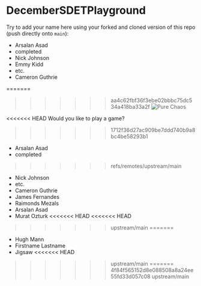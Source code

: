 # DecemberSDETPlayground

Try to add your name here using your forked and cloned version of this repo (push directly onto `main`):



- Arsalan Asad
- completed
- Nick Johnson
- Emmy Kidd
- etc.
- Cameron Guthrie

=======
>>>>>>> aa4c62fbf36f3ebe02bbbc75dc534a418ba33a2f
![Pure Chaos](https://imgur.com/TxHp9NU.png)

<<<<<<< HEAD
Would you like to play a game? 

>>>>>>> 1712f36d27ac909be7ddd740b9a8bc4be58293b1
- Arsalan Asad
- completed


>>>>>>> refs/remotes/upstream/main
- Nick Johnson
- etc.
- Cameron Guthrie
- James Fernandes
- Raimonds Mezals
- Arsalan Asad
- Murat Ozturk
<<<<<<< HEAD
<<<<<<< HEAD




>>>>>>> upstream/main
=======
- Hugh Mann
- Firstname Lastname
- Jigsaw
<<<<<<< HEAD
>>>>>>> upstream/main
=======
>>>>>>> 4f84f565152d8e088508a8a24ee55fd33d057c08
>>>>>>> upstream/main
